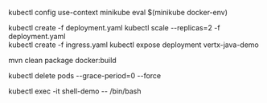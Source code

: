 kubectl config use-context minikube
eval $(minikube docker-env)  

kubectl create -f deployment.yaml
kubectl scale --replicas=2 -f deployment.yaml  
kubectl create -f ingress.yaml
kubectl expose deployment vertx-java-demo

mvn clean package docker:build

kubectl delete pods <pod> --grace-period=0 --force

kubectl exec -it shell-demo -- /bin/bash
